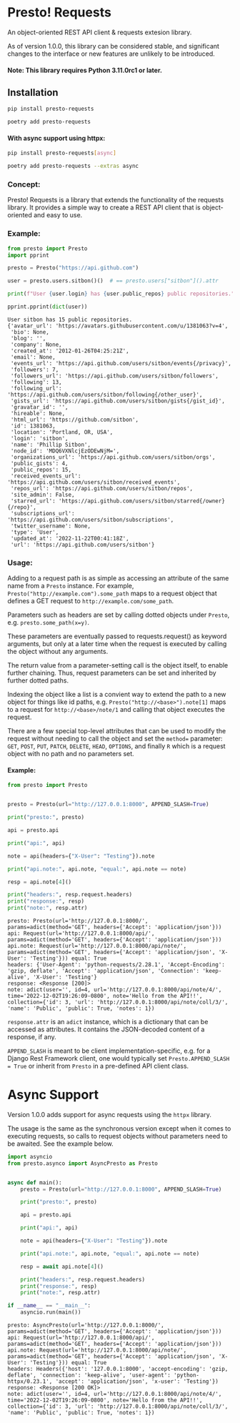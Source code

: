 # Presto! Requests

An object-oriented REST API client & requests extesion library.

As of version 1.0.0, this library can be considered stable, and significant
changes to the interface or new features are unlikely to be introduced.

#### Note: This library requires Python 3.11.0rc1 or later.

## Installation

```bash
pip install presto-requests
```
```bash
poetry add presto-requests
```

#### With async support using httpx:
```bash
pip install presto-requests[async]
```
```bash
poetry add presto-requests --extras async
```

### Concept:

Presto! Requests is a library that extends the functionality of the requests library.
It provides a simple way to create a REST API client that is object-oriented and easy to use.

### Example:

```python
from presto import Presto
import pprint

presto = Presto("https://api.github.com")

user = presto.users.sitbon()()  # == presto.users["sitbon"]().attr

print(f"User {user.login} has {user.public_repos} public repositories.")

pprint.pprint(dict(user))
```
```shell
User sitbon has 15 public repositories.
{'avatar_url': 'https://avatars.githubusercontent.com/u/1381063?v=4',
 'bio': None,
 'blog': '',
 'company': None,
 'created_at': '2012-01-26T04:25:21Z',
 'email': None,
 'events_url': 'https://api.github.com/users/sitbon/events{/privacy}',
 'followers': 7,
 'followers_url': 'https://api.github.com/users/sitbon/followers',
 'following': 13,
 'following_url': 'https://api.github.com/users/sitbon/following{/other_user}',
 'gists_url': 'https://api.github.com/users/sitbon/gists{/gist_id}',
 'gravatar_id': '',
 'hireable': None,
 'html_url': 'https://github.com/sitbon',
 'id': 1381063,
 'location': 'Portland, OR, USA',
 'login': 'sitbon',
 'name': 'Phillip Sitbon',
 'node_id': 'MDQ6VXNlcjEzODEwNjM=',
 'organizations_url': 'https://api.github.com/users/sitbon/orgs',
 'public_gists': 4,
 'public_repos': 15,
 'received_events_url': 'https://api.github.com/users/sitbon/received_events',
 'repos_url': 'https://api.github.com/users/sitbon/repos',
 'site_admin': False,
 'starred_url': 'https://api.github.com/users/sitbon/starred{/owner}{/repo}',
 'subscriptions_url': 'https://api.github.com/users/sitbon/subscriptions',
 'twitter_username': None,
 'type': 'User',
 'updated_at': '2022-11-22T00:41:18Z',
 'url': 'https://api.github.com/users/sitbon'}

```

### Usage:

Adding to a request path is as simple as accessing an attribute of the same name
from a `Presto` instance. For example, `Presto("http://example.com").some_path`
maps to a request object that defines a GET request to `http://example.com/some_path`.

Parameters such as headers are set by calling dotted objects under `Presto`, e.g. `presto.some_path(x=y)`.

These parameters are eventually passed to requests.request() as keyword arguments, but only
at a later time when the request is executed by calling the object without any arguments.

The return value from a parameter-setting call is the object itself, to enable further chaining.
Thus, request parameters can be set and inherited by further dotted paths.

Indexing the object like a list is a convient way to extend the path to a new object for things
like id paths, e.g. `Presto("http://<base>").note[1]` maps to a request for `http://<base>/note/1`
and calling that object executes the request.

There are a few special top-level attributes that can be used to modify the request without
needing to call the object and set the `method=` parameter:
`GET`, `POST`, `PUT`, `PATCH`, `DELETE`, `HEAD`, `OPTIONS`, and finally `R` which is
a request object with no path and no parameters set.


#### Example:

```python
from presto import Presto


presto = Presto(url="http://127.0.0.1:8000", APPEND_SLASH=True)

print("presto:", presto)

api = presto.api

print("api:", api)

note = api(headers={"X-User": "Testing"}).note

print("api.note:", api.note, "equal:", api.note == note)

resp = api.note[4]()

print("headers:", resp.request.headers)
print("response:", resp)
print("note:", resp.attr)
```
```shell
presto: Presto(url='http://127.0.0.1:8000/', params=adict(method='GET', headers={'Accept': 'application/json'}))
api: Request(url='http://127.0.0.1:8000/api/', params=adict(method='GET', headers={'Accept': 'application/json'}))
api.note: Request(url='http://127.0.0.1:8000/api/note/', params=adict(method='GET', headers={'Accept': 'application/json', 'X-User': 'Testing'})) equal: True
headers: {'User-Agent': 'python-requests/2.28.1', 'Accept-Encoding': 'gzip, deflate', 'Accept': 'application/json', 'Connection': 'keep-alive', 'X-User': 'Testing'}
response: <Response [200]>
note: adict(user='', id=4, url='http://127.0.0.1:8000/api/note/4/', time='2022-12-02T19:26:09-0800', note='Hello from the API!!', collection={'id': 3, 'url': 'http://127.0.0.1:8000/api/note/coll/3/', 'name': 'Public', 'public': True, 'notes': 1})
```

`response.attr` is an `adict` instance, which is a dictionary that can be accessed as attributes.
It contains the JSON-decoded content of a response, if any.

`APPEND_SLASH` is meant to be client implementation-specific, e.g. for a Django Rest Framework client, one would
typically set `Presto.APPEND_SLASH = True` or inherit from `Presto` in a pre-defined API client class.

# Async Support

Version 1.0.0 adds support for async requests using the `httpx` library.

The usage is the same as the synchronous version except when it comes to executing requests, so
calls to request objects without parameters need to be awaited. See the example below.

```python
import asyncio
from presto.asynco import AsyncPresto as Presto


async def main():
    presto = Presto(url="http://127.0.0.1:8000", APPEND_SLASH=True)

    print("presto:", presto)

    api = presto.api

    print("api:", api)

    note = api(headers={"X-User": "Testing"}).note

    print("api.note:", api.note, "equal:", api.note == note)

    resp = await api.note[4]()

    print("headers:", resp.request.headers)
    print("response:", resp)
    print("note:", resp.attr)

if __name__ == "__main__":
    asyncio.run(main())
```
```shell
presto: AsyncPresto(url='http://127.0.0.1:8000/', params=adict(method='GET', headers={'Accept': 'application/json'}))
api: Request(url='http://127.0.0.1:8000/api/', params=adict(method='GET', headers={'Accept': 'application/json'}))
api.note: Request(url='http://127.0.0.1:8000/api/note/', params=adict(method='GET', headers={'Accept': 'application/json', 'X-User': 'Testing'})) equal: True
headers: Headers({'host': '127.0.0.1:8000', 'accept-encoding': 'gzip, deflate', 'connection': 'keep-alive', 'user-agent': 'python-httpx/0.23.1', 'accept': 'application/json', 'x-user': 'Testing'})
response: <Response [200 OK]>
note: adict(user='', id=4, url='http://127.0.0.1:8000/api/note/4/', time='2022-12-02T19:26:09-0800', note='Hello from the API!!', collection={'id': 3, 'url': 'http://127.0.0.1:8000/api/note/coll/3/', 'name': 'Public', 'public': True, 'notes': 1})
```